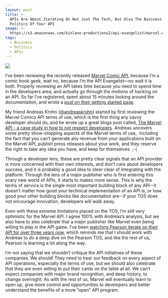 ```yaml
---
layout: post
title: >-
  APIs Are About Iterating On Not Just The Tech, But Also The Business and
  Politics Of Your API
image: >-
  https://s3.amazonaws.com/kinlane-productions2/api-evangelist/marvel-comics/marvel-avengers-logo.jpg"
tags:
  - Business
  - Politics
  - APIs
---
```

[![](https://s3.amazonaws.com/kinlane-productions2/api-evangelist/marvel-comics/marvel-avengers-logo.jpg)](http://developer.marvel.com/)

I’ve been reviewing the recently released [Marvel Comic API](http://developer.marvel.com/), because I’m a comic book geek, wait no, because I’m the API Evangelist—no wait it is both. Properly reviewing an API takes time because you need to spend time in the developers area, and actually go through the motions of hacking on an API. So far I’ve registered, spent about 15 minutes looking around the documentation, and wrote a [post on their getting started page](http://apievangelist.com/2014/02/01/a-simple-honest-approach-to-getting-started-with-the-marvel-comics-api/).

My friend Andreas Krohn ([@andreaskrohn](https://twitter.com/andreaskrohn)) started by first reviewing the Marvel Comics API terms of use, which is the first thing any savvy developer should do, and he wrote up a great blogs post called, [The Marvel API - a case study in how to not respect developers](http://blog.dopter.se/post/75494422535/the-marvel-api-a-case-study-in-how-to-not-respect). Andreas uncovers some pretty show-stopping aspects of the Marvel terms of use,  including the fact that you can’t generate any revenue from your applications built on the Marvel API, publish press releases about your work, and they reserve the right to take any idea you have, and keep for themselves. ;-(

Through a developer lens, these are pretty clear signals that an API provider is more concerned with their own interests, and don’t care about developers success, and it is probably a good idea to steer clear of integrating with the platform. Through the lens of a major publisher who is first entering this scary new world of APIs, it starts to makes more sense. This is why the terms of service is the single most important building block of any API--it doesn’t matter how good your technical implementation of an API is, or how good your other building blocks like documentation are--if your TOS does not encourage innovation, developers will walk away.

Even with these extreme limitations placed on the TOS, I’m still very optimistic for the Marvel API. I agree 100% with Andreas’s analysis, but we also have to also celebrate that a major publisher like Marvel even being willing to play in the API game. I’ve been [watching Pearson iterate on their API for over three years now](http://apievangelist.com/2011/05/10/pearson-plans-api-platform-to-unlock-content/), which reminds me that I should work with Andreas to do a deep dive on the Pearson TOS, and like the rest of us, Pearson is learning a lot along the way.

I’m not saying that we shouldn’t critique the API initiatives of these companies. We should! They need to hear our feedback on every aspect of API operations, especially the terms of use, but we should also celebrate that they are even willing to put their cards on the table at all. We can’t expect companies with major brand recognition, and deep history, to change overnight. As with the rest of us, Marvel will eventually learn to open up, give more control and opportunities to developers and better understand the benefits of a more “open” API program.